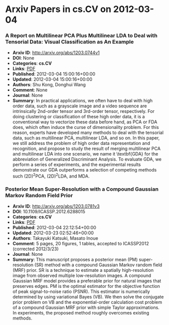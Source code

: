 # Arxiv Papers in cs.CV on 2012-03-04
### A Report on Multilinear PCA Plus Multilinear LDA to Deal with Tensorial Data: Visual Classification as An Example
- **Arxiv ID**: http://arxiv.org/abs/1203.0744v1
- **DOI**: None
- **Categories**: **cs.CV**
- **Links**: [PDF](http://arxiv.org/pdf/1203.0744v1)
- **Published**: 2012-03-04 15:00:16+00:00
- **Updated**: 2012-03-04 15:00:16+00:00
- **Authors**: Shu Kong, Donghui Wang
- **Comment**: None
- **Journal**: None
- **Summary**: In practical applications, we often have to deal with high order data, such as a grayscale image and a video sequence are intrinsically 2nd-order tensor and 3rd-order tensor, respectively. For doing clustering or classification of these high order data, it is a conventional way to vectorize these data before hand, as PCA or FDA does, which often induce the curse of dimensionality problem. For this reason, experts have developed many methods to deal with the tensorial data, such as multilinear PCA, multilinear LDA, and so on. In this paper, we still address the problem of high order data representation and recognition, and propose to study the result of merging multilinear PCA and multilinear LDA into one scenario, we name it \textbf{GDA} for the abbreviation of Generalized Discriminant Analysis. To evaluate GDA, we perform a series of experiments, and the experimental results demonstrate our GDA outperforms a selection of competing methods such (2D)$^2$PCA, (2D)$^2$LDA, and MDA.



### Posterior Mean Super-Resolution with a Compound Gaussian Markov Random Field Prior
- **Arxiv ID**: http://arxiv.org/abs/1203.0781v3
- **DOI**: 10.1109/ICASSP.2012.6288015
- **Categories**: **cs.CV**
- **Links**: [PDF](http://arxiv.org/pdf/1203.0781v3)
- **Published**: 2012-03-04 22:12:54+00:00
- **Updated**: 2012-03-23 02:52:46+00:00
- **Authors**: Takayuki Katsuki, Masato Inoue
- **Comment**: 5 pages, 20 figures, 1 tables, accepted to ICASSP2012 (corrected
  2012/3/23)
- **Journal**: None
- **Summary**: This manuscript proposes a posterior mean (PM) super-resolution (SR) method with a compound Gaussian Markov random field (MRF) prior. SR is a technique to estimate a spatially high-resolution image from observed multiple low-resolution images. A compound Gaussian MRF model provides a preferable prior for natural images that preserves edges. PM is the optimal estimator for the objective function of peak signal-to-noise ratio (PSNR). This estimator is numerically determined by using variational Bayes (VB). We then solve the conjugate prior problem on VB and the exponential-order calculation cost problem of a compound Gaussian MRF prior with simple Taylor approximations. In experiments, the proposed method roughly overcomes existing methods.



